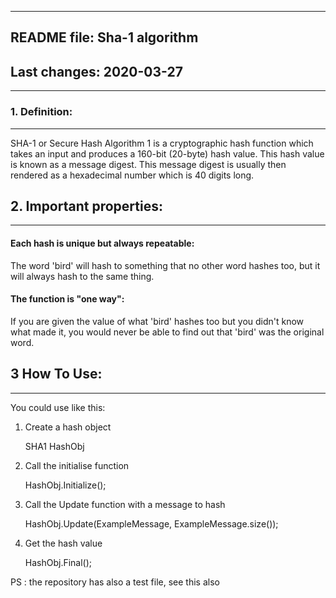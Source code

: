 *************************************************
## README file: Sha-1 algorithm
## Last changes: 2020-03-27     
*************************************************


### 1. Definition:
******************
SHA-1 or Secure Hash Algorithm 1 is a cryptographic hash function which takes an input and produces a 160-bit (20-byte) hash value.
This hash value is known as a message digest. This message digest is usually then rendered as a hexadecimal number which is 40 digits long.

## 2. Important properties:
***************************

#### Each hash is unique but always repeatable:
The word 'bird' will hash to something that no other word hashes too, but it will always hash to the same thing.

#### The function is "one way":
If you are given the value of what 'bird' hashes too but you didn't know what made it, you would never be able to find out that 'bird' was the original word.


## 3 How To Use:
****************
You could use like this:

1. Create a hash object 

	SHA1 HashObj

2. Call the initialise function 

	HashObj.Initialize();

2. Call the Update function with a message to hash

	HashObj.Update(ExampleMessage, ExampleMessage.size());  

3. Get the hash value

	HashObj.Final();
	
PS : the repository has also a test file, see this also
